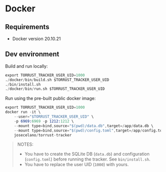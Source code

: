 # Docker

## Requirements

- Docker version 20.10.21

## Dev environment

Build and run locally:

```s
export TORRUST_TRACKER_USER_UID=1000
./docker/bin/build.sh $TORRUST_TRACKER_USER_UID
./bin/install.sh
./docker/bin/run.sh $TORRUST_TRACKER_USER_UID
```

Run using the pre-built public docker image:

```s
export TORRUST_TRACKER_USER_UID=1000
docker run -it \
    --user="$TORRUST_TRACKER_USER_UID" \
    -p 6969:6969 -p 1212:1212 \
    --mount type=bind,source="$(pwd)/data.db",target=/app/data.db \
    --mount type=bind,source="$(pwd)/config.toml",target=/app/config.toml \
    josecelano/torrust-tracker
```

> NOTES:
>
> - You have to create the SQLite DB (`data.db`) and configuration (`config.toml`) before running the tracker. See `bin/install.sh`.
> - You have to replace the user UID (`1000`) with yours.
